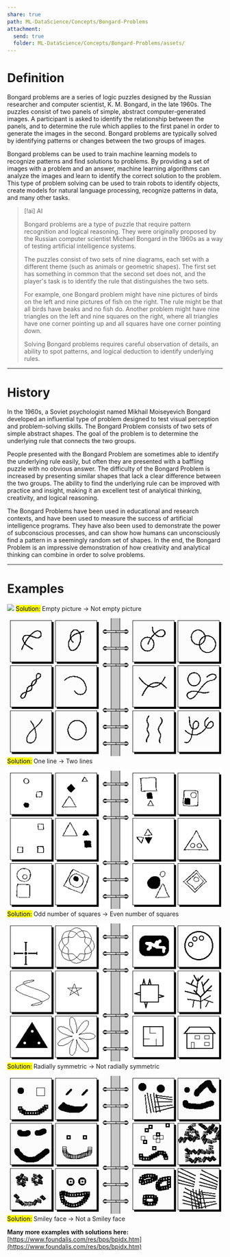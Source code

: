 ```yaml
---
share: true
path: ML-DataScience/Concepts/Bongard-Problems
attachment:
  send: true
  folder: ML-DataScience/Concepts/Bongard-Problems/assets/
---
```

# Definition

Bongard problems are a series of logic puzzles designed by the Russian researcher and computer scientist, K. M. Bongard, in the late 1960s. The puzzles consist of two panels of simple, abstract computer-generated images. A participant is asked to identify the relationship between the panels, and to determine the rule which applies to the first panel in order to generate the images in the second. Bongard problems are typically solved by identifying patterns or changes between the two groups of images.

Bongard problems can be used to train machine learning models to recognize patterns and find solutions to problems. By providing a set of images with a problem and an answer, machine learning algorithms can analyze the images and learn to identify the correct solution to the problem. This type of problem solving can be used to train robots to identify objects, create models for natural language processing, recognize patterns in data, and many other tasks.

> [!ai] AI 
> 
> Bongard problems are a type of puzzle that require pattern recognition and logical reasoning. They were originally proposed by the Russian computer scientist Michael Bongard in the 1960s as a way of testing artificial intelligence systems. 
> 
> The puzzles consist of two sets of nine diagrams, each set with a different theme (such as animals or geometric shapes). The first set has something in common that the second set does not, and the player's task is to identify the rule that distinguishes the two sets. 
> 
> For example, one Bongard problem might have nine pictures of birds on the left and nine pictures of fish on the right. The rule might be that all birds have beaks and no fish do. Another problem might have nine triangles on the left and nine squares on the right, where all triangles have one corner pointing up and all squares have one corner pointing down.
> 
> Solving Bongard problems requires careful observation of details, an ability to spot patterns, and logical deduction to identify underlying rules.

---
# History

In the 1960s, a Soviet psychologist named Mikhail Moiseyevich Bongard developed an influential type of problem designed to test visual perception and problem-solving skills. The Bongard Problem consists of two sets of simple abstract shapes. The goal of the problem is to determine the underlying rule that connects the two groups.

People presented with the Bongard Problem are sometimes able to identify the underlying rule easily, but often they are presented with a baffling puzzle with no obvious answer. The difficulty of the Bongard Problem is increased by presenting similar shapes that lack a clear difference between the two groups. The ability to find the underlying rule can be improved with practice and insight, making it an excellent test of analytical thinking, creativity, and logical reasoning.

The Bongard Problems have been used in educational and research contexts, and have been used to measure the success of artificial intelligence programs. They have also been used to demonstrate the power of subconscious processes, and can show how humans can unconsciously find a pattern in a seemingly random set of shapes. In the end, the Bongard Problem is an impressive demonstration of how creativity and analytical thinking can combine in order to solve problems.

---
# Examples

![](/assets/p001.gif)
<mark class="hltr-yellow">Solution:</mark> Empty picture -> Not empty picture

![](assets/p031.gif)
<mark class="hltr-yellow">Solution:</mark> One line -> Two lines

![](assets/p150.gif)
<mark class="hltr-yellow">Solution:</mark> Odd number of squares -> Even number of squares

![](assets/p172.gif)
<mark class="hltr-yellow">Solution:</mark> Radially symmetric -> Not radially symmetric

![](assets/p214.gif)
<mark class="hltr-yellow">Solution:</mark> Smiley face -> Not a Smiley face


**Many more examples with solutions here:** [https://www.foundalis.com/res/bps/bpidx.htm](https://www.foundalis.com/res/bps/bpidx.htm)
